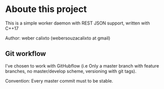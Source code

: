 # Aboute this project

This is a simple worker daemon with REST JSON support, written with C++17

Author: weber calixto (webersouzacalixto at gmail)

## Git workflow

I've chosen to work with GitHubflow (i.e Only a master branch with feature branches, no master/develop scheme, versioning with git tags).

Convention: Every master commit must to be stable.

